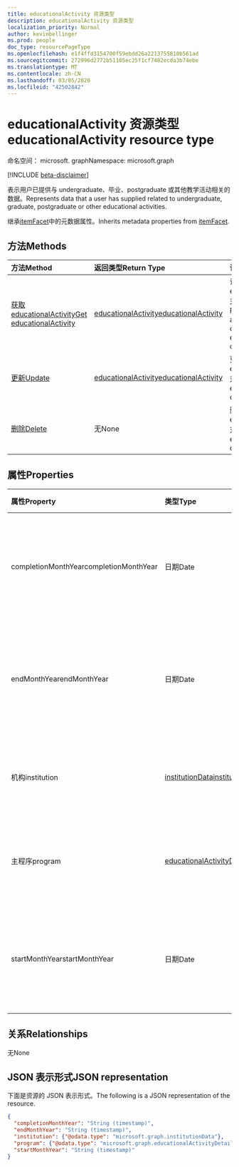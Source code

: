 ```yaml
---
title: educationalActivity 资源类型
description: educationalActivity 资源类型
localization_priority: Normal
author: kevinbellinger
ms.prod: people
doc_type: resourcePageType
ms.openlocfilehash: e1f4ffd3154700f59ebdd26a2213755810b561ad
ms.sourcegitcommit: 272996d2772b51105ec25f1cf7482ecda3b74ebe
ms.translationtype: MT
ms.contentlocale: zh-CN
ms.lasthandoff: 03/05/2020
ms.locfileid: "42502842"
---
```

# <a name="educationalactivity-resource-type"></a><span data-ttu-id="dc60c-103">educationalActivity 资源类型</span><span class="sxs-lookup"><span data-stu-id="dc60c-103">educationalActivity resource type</span></span>

<span data-ttu-id="dc60c-104">命名空间： microsoft. graph</span><span class="sxs-lookup"><span data-stu-id="dc60c-104">Namespace: microsoft.graph</span></span>

[!INCLUDE [beta-disclaimer](../../includes/beta-disclaimer.md)]

<span data-ttu-id="dc60c-105">表示用户已提供与 undergraduate、毕业、postgraduate 或其他教学活动相关的数据。</span><span class="sxs-lookup"><span data-stu-id="dc60c-105">Represents data that a user has supplied related to undergraduate, graduate, postgraduate or other educational activities.</span></span>

<span data-ttu-id="dc60c-106">继承[itemFacet](itemfacet.md)中的元数据属性。</span><span class="sxs-lookup"><span data-stu-id="dc60c-106">Inherits metadata properties from [itemFacet](itemfacet.md).</span></span>

## <a name="methods"></a><span data-ttu-id="dc60c-107">方法</span><span class="sxs-lookup"><span data-stu-id="dc60c-107">Methods</span></span>

| <span data-ttu-id="dc60c-108">方法</span><span class="sxs-lookup"><span data-stu-id="dc60c-108">Method</span></span>                                                       | <span data-ttu-id="dc60c-109">返回类型</span><span class="sxs-lookup"><span data-stu-id="dc60c-109">Return Type</span></span>                                   | <span data-ttu-id="dc60c-110">说明</span><span class="sxs-lookup"><span data-stu-id="dc60c-110">Description</span></span>                                                      |
|:-------------------------------------------------------------|:----------------------------------------------|:-----------------------------------------------------------------|
| [<span data-ttu-id="dc60c-111">获取 educationalActivity</span><span class="sxs-lookup"><span data-stu-id="dc60c-111">Get educationalActivity</span></span>](../api/educationalactivity-get.md) | [<span data-ttu-id="dc60c-112">educationalActivity</span><span class="sxs-lookup"><span data-stu-id="dc60c-112">educationalActivity</span></span>](educationalactivity.md) | <span data-ttu-id="dc60c-113">读取 educationalActivity 对象的属性和关系。</span><span class="sxs-lookup"><span data-stu-id="dc60c-113">Read properties and relationships of educationalActivity object.</span></span> |
| [<span data-ttu-id="dc60c-114">更新</span><span class="sxs-lookup"><span data-stu-id="dc60c-114">Update</span></span>](../api/educationalactivity-update.md)               | [<span data-ttu-id="dc60c-115">educationalActivity</span><span class="sxs-lookup"><span data-stu-id="dc60c-115">educationalActivity</span></span>](educationalactivity.md) | <span data-ttu-id="dc60c-116">更新 educationalActivity 对象。</span><span class="sxs-lookup"><span data-stu-id="dc60c-116">Update educationalActivity object.</span></span>                               |
| [<span data-ttu-id="dc60c-117">删除</span><span class="sxs-lookup"><span data-stu-id="dc60c-117">Delete</span></span>](../api/educationalactivity-delete.md)               | <span data-ttu-id="dc60c-118">无</span><span class="sxs-lookup"><span data-stu-id="dc60c-118">None</span></span>                                          | <span data-ttu-id="dc60c-119">删除 educationalActivity 对象。</span><span class="sxs-lookup"><span data-stu-id="dc60c-119">Delete educationalActivity object.</span></span>                               |

## <a name="properties"></a><span data-ttu-id="dc60c-120">属性</span><span class="sxs-lookup"><span data-stu-id="dc60c-120">Properties</span></span>

| <span data-ttu-id="dc60c-121">属性</span><span class="sxs-lookup"><span data-stu-id="dc60c-121">Property</span></span>           | <span data-ttu-id="dc60c-122">类型</span><span class="sxs-lookup"><span data-stu-id="dc60c-122">Type</span></span>                                                      | <span data-ttu-id="dc60c-123">说明</span><span class="sxs-lookup"><span data-stu-id="dc60c-123">Description</span></span>                                                                |
|:-------------------|:----------------------------------------------------------|:---------------------------------------------------------------------------|
|<span data-ttu-id="dc60c-124">completionMonthYear</span><span class="sxs-lookup"><span data-stu-id="dc60c-124">completionMonthYear</span></span> |<span data-ttu-id="dc60c-125">日期</span><span class="sxs-lookup"><span data-stu-id="dc60c-125">Date</span></span>                                                       |<span data-ttu-id="dc60c-126">用户逐步或完成活动的月份和年份。</span><span class="sxs-lookup"><span data-stu-id="dc60c-126">The month and year the user graduated or completed the activity.</span></span>            |
|<span data-ttu-id="dc60c-127">endMonthYear</span><span class="sxs-lookup"><span data-stu-id="dc60c-127">endMonthYear</span></span>        |<span data-ttu-id="dc60c-128">日期</span><span class="sxs-lookup"><span data-stu-id="dc60c-128">Date</span></span>                                                       |<span data-ttu-id="dc60c-129">用户完成所引用的教育活动的月份和年份。</span><span class="sxs-lookup"><span data-stu-id="dc60c-129">The month and year the user completed the educational activity referenced.</span></span>  |
|<span data-ttu-id="dc60c-130">机构</span><span class="sxs-lookup"><span data-stu-id="dc60c-130">institution</span></span>         |[<span data-ttu-id="dc60c-131">institutionData</span><span class="sxs-lookup"><span data-stu-id="dc60c-131">institutionData</span></span>](institutiondata.md)                      |<span data-ttu-id="dc60c-132">包含在上研究的机构的详细信息。</span><span class="sxs-lookup"><span data-stu-id="dc60c-132">Contains details of the institution studied at.</span></span>                             |
|<span data-ttu-id="dc60c-133">主程序</span><span class="sxs-lookup"><span data-stu-id="dc60c-133">program</span></span>             |[<span data-ttu-id="dc60c-134">educationalActivityDetail</span><span class="sxs-lookup"><span data-stu-id="dc60c-134">educationalActivityDetail</span></span>](educationalactivitydetail.md)  |<span data-ttu-id="dc60c-135">包含有关程序或课程的扩展信息。</span><span class="sxs-lookup"><span data-stu-id="dc60c-135">Contains extended information about the program or course.</span></span>                  |
|<span data-ttu-id="dc60c-136">startMonthYear</span><span class="sxs-lookup"><span data-stu-id="dc60c-136">startMonthYear</span></span>      |<span data-ttu-id="dc60c-137">日期</span><span class="sxs-lookup"><span data-stu-id="dc60c-137">Date</span></span>                                                       |<span data-ttu-id="dc60c-138">用户 commenced 引用的活动的月份和年份。</span><span class="sxs-lookup"><span data-stu-id="dc60c-138">The month and year the user commenced the activity referenced.</span></span>              |

## <a name="relationships"></a><span data-ttu-id="dc60c-139">关系</span><span class="sxs-lookup"><span data-stu-id="dc60c-139">Relationships</span></span>

<span data-ttu-id="dc60c-140">无</span><span class="sxs-lookup"><span data-stu-id="dc60c-140">None</span></span>

## <a name="json-representation"></a><span data-ttu-id="dc60c-141">JSON 表示形式</span><span class="sxs-lookup"><span data-stu-id="dc60c-141">JSON representation</span></span>

<span data-ttu-id="dc60c-142">下面是资源的 JSON 表示形式。</span><span class="sxs-lookup"><span data-stu-id="dc60c-142">The following is a JSON representation of the resource.</span></span>

<!-- {
  "blockType": "resource",
  "optionalProperties": [

  ],
  "@odata.type": "microsoft.graph.educationalActivity",
  "baseType": ""
}-->

```json
{
  "completionMonthYear": "String (timestamp)",
  "endMonthYear": "String (timestamp)",
  "institution": {"@odata.type": "microsoft.graph.institutionData"},
  "program": {"@odata.type": "microsoft.graph.educationalActivityDetail"},
  "startMonthYear": "String (timestamp)"
}
```

<!-- uuid: 16cd6b66-4b1a-43a1-adaf-3a886856ed98
2019-02-04 14:57:30 UTC -->
<!-- {
  "type": "#page.annotation",
  "description": "educationalActivity resource",
  "keywords": "",
  "section": "documentation",
  "tocPath": ""
}-->